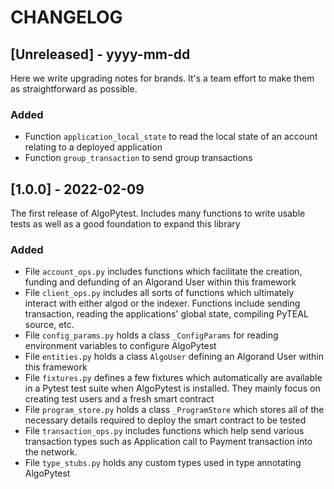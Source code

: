 # CHANGELOG

## [Unreleased] - yyyy-mm-dd

Here we write upgrading notes for brands. It's a team effort to make them as
straightforward as possible.

### Added
- Function `application_local_state` to read the local state of an account relating to a deployed application
- Function `group_transaction` to send group transactions

## [1.0.0] - 2022-02-09

The first release of AlgoPytest. Includes many functions to write usable tests as well as a good foundation to expand this library

### Added
- File `account_ops.py` includes functions which facilitate the creation, funding and defunding of an Algorand User within this framework
- File `client_ops.py` includes all sorts of functions which ultimately interact with either algod or the indexer. Functions include sending transaction, reading the applications' global state, compiling PyTEAL source, etc.
- File `config_params.py` holds a class `_ConfigParams` for reading environment variables to configure AlgoPytest
- File `entities.py` holds a class `AlgoUser` defining an Algorand User within this framework
- File `fixtures.py` defines a few fixtures which automatically are available in a Pytest test suite when AlgoPytest is installed. They mainly focus on creating test users and a fresh smart contract
- File `program_store.py` holds a class `_ProgramStore` which stores all of the necessary details required to deploy the smart contract to be tested
- File `transaction_ops.py` includes functions which help send various transaction types such as Application call to Payment transaction into the network.
- File `type_stubs.py` holds any custom types used in type annotating AlgoPytest
